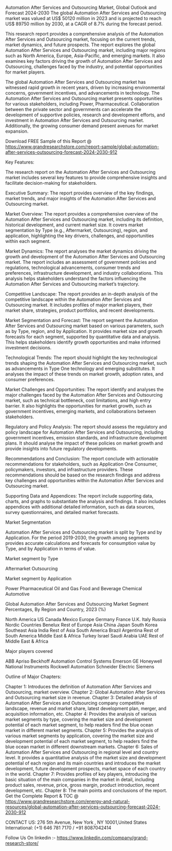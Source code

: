 Automation After Services and Outsourcing Market, Global Outlook and Forecast 2024-2030
The global Automation After Services and Outsourcing market was valued at US$ 50120 million in 2023 and is projected to reach US$ 89750 million by 2030, at a CAGR of 8.7% during the forecast period.

This research report provides a comprehensive analysis of the Automation After Services and Outsourcing market, focusing on the current trends, market dynamics, and future prospects. The report explores the global Automation After Services and Outsourcing market, including major regions such as North America, Europe, Asia-Pacific, and emerging markets. It also examines key factors driving the growth of Automation After Services and Outsourcing, challenges faced by the industry, and potential opportunities for market players.

The global Automation After Services and Outsourcing market has witnessed rapid growth in recent years, driven by increasing environmental concerns, government incentives, and advancements in technology. The Automation After Services and Outsourcing market presents opportunities for various stakeholders, including Power, Pharmaceutical. Collaboration between the private sector and governments can accelerate the development of supportive policies, research and development efforts, and investment in Automation After Services and Outsourcing market. Additionally, the growing consumer demand present avenues for market expansion.

Download FREE Sample of this Report @ https://www.grandresearchstore.com/report-sample/global-automation-after-services-outsourcing-forecast-2024-2030-912

Key Features:

The research report on the Automation After Services and Outsourcing market includes several key features to provide comprehensive insights and facilitate decision-making for stakeholders.

Executive Summary: The report provides overview of the key findings, market trends, and major insights of the Automation After Services and Outsourcing market.

Market Overview: The report provides a comprehensive overview of the Automation After Services and Outsourcing market, including its definition, historical development, and current market size. It covers market segmentation by Type (e.g., Aftermarket, Outsourcing), region, and application, highlighting the key drivers, challenges, and opportunities within each segment.

Market Dynamics: The report analyses the market dynamics driving the growth and development of the Automation After Services and Outsourcing market. The report includes an assessment of government policies and regulations, technological advancements, consumer trends and preferences, infrastructure development, and industry collaborations. This analysis helps stakeholders understand the factors influencing the Automation After Services and Outsourcing market’s trajectory.

Competitive Landscape: The report provides an in-depth analysis of the competitive landscape within the Automation After Services and Outsourcing market. It includes profiles of major market players, their market share, strategies, product portfolios, and recent developments.

Market Segmentation and Forecast: The report segment the Automation After Services and Outsourcing market based on various parameters, such as by Type, region, and by Application. It provides market size and growth forecasts for each segment, supported by quantitative data and analysis. This helps stakeholders identify growth opportunities and make informed investment decisions.

Technological Trends: The report should highlight the key technological trends shaping the Automation After Services and Outsourcing market, such as advancements in Type One technology and emerging substitutes. It analyses the impact of these trends on market growth, adoption rates, and consumer preferences.

Market Challenges and Opportunities: The report identify and analyses the major challenges faced by the Automation After Services and Outsourcing market, such as technical bottleneck, cost limitations, and high entry barrier. It also highlights the opportunities for market growth, such as government incentives, emerging markets, and collaborations between stakeholders.

Regulatory and Policy Analysis: The report should assess the regulatory and policy landscape for Automation After Services and Outsourcing, including government incentives, emission standards, and infrastructure development plans. It should analyse the impact of these policies on market growth and provide insights into future regulatory developments.

Recommendations and Conclusion: The report conclude with actionable recommendations for stakeholders, such as Application One Consumer, policymakers, investors, and infrastructure providers. These recommendations should be based on the research findings and address key challenges and opportunities within the Automation After Services and Outsourcing market.

Supporting Data and Appendices: The report include supporting data, charts, and graphs to substantiate the analysis and findings. It also includes appendices with additional detailed information, such as data sources, survey questionnaires, and detailed market forecasts.

Market Segmentation

Automation After Services and Outsourcing market is split by Type and by Application. For the period 2019-2030, the growth among segments provides accurate calculations and forecasts for consumption value by Type, and by Application in terms of value.

Market segment by Type

Aftermarket
Outsourcing

Market segment by Application

Power
Pharmaceutical
Oil and Gas
Food and Beverage
Chemical
Automotive

Global Automation After Services and Outsourcing Market Segment Percentages, By Region and Country, 2023 (%)

North America
US
Canada
Mexico
Europe
Germany
France
U.K.
Italy
Russia
Nordic Countries
Benelux
Rest of Europe
Asia
China
Japan
South Korea
Southeast Asia
India
Rest of Asia
South America
Brazil
Argentina
Rest of South America
Middle East & Africa
Turkey
Israel
Saudi Arabia
UAE
Rest of Middle East & Africa

Major players covered

ABB
Apriso
Beckhoff Automation
Control Systems
Emerson
GE
Honeywell
National Instruments
Rockwell Automation
Schneider Electric
Siemens

Outline of Major Chapters:

Chapter 1: Introduces the definition of Automation After Services and Outsourcing, market overview.
Chapter 2: Global Automation After Services and Outsourcing market size in revenue.
Chapter 3: Detailed analysis of Automation After Services and Outsourcing company competitive landscape, revenue and market share, latest development plan, merger, and acquisition information, etc.
Chapter 4: Provides the analysis of various market segments by type, covering the market size and development potential of each market segment, to help readers find the blue ocean market in different market segments.
Chapter 5: Provides the analysis of various market segments by application, covering the market size and development potential of each market segment, to help readers find the blue ocean market in different downstream markets.
Chapter 6: Sales of Automation After Services and Outsourcing in regional level and country level. It provides a quantitative analysis of the market size and development potential of each region and its main countries and introduces the market development, future development prospects, market space of each country in the world.
Chapter 7: Provides profiles of key players, introducing the basic situation of the main companies in the market in detail, including product sales, revenue, price, gross margin, product introduction, recent development, etc.
Chapter 8: The main points and conclusions of the report.
Get the Complete Report & TOC @ https://www.grandresearchstore.com/energy-and-natural-resources/global-automation-after-services-outsourcing-forecast-2024-2030-912

CONTACT US:
276 5th Avenue, New York , NY 10001,United States
International: (+1) 646 781 7170 / +91 8087042414

Follow Us On linkedin :- https://www.linkedin.com/company/grand-research-store/

